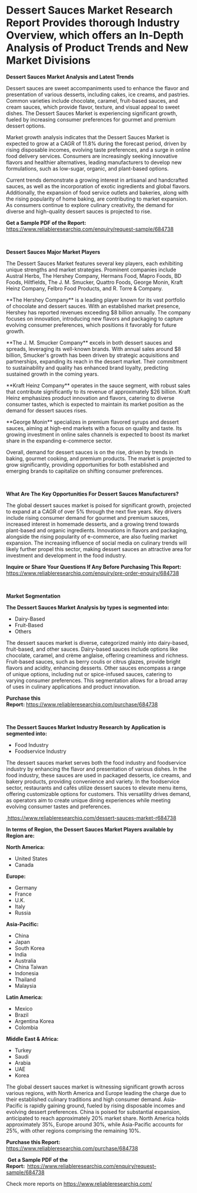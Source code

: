 <p><h1>Dessert Sauces Market Research Report Provides thorough Industry Overview, which offers an In-Depth Analysis of Product Trends and New Market Divisions</h1></p><p><strong>Dessert Sauces Market Analysis and Latest Trends</strong></p>
<p><p>Dessert sauces are sweet accompaniments used to enhance the flavor and presentation of various desserts, including cakes, ice creams, and pastries. Common varieties include chocolate, caramel, fruit-based sauces, and cream sauces, which provide flavor, texture, and visual appeal to sweet dishes. The Dessert Sauces Market is experiencing significant growth, fueled by increasing consumer preferences for gourmet and premium dessert options.</p><p>Market growth analysis indicates that the Dessert Sauces Market is expected to grow at a CAGR of 11.8% during the forecast period, driven by rising disposable incomes, evolving taste preferences, and a surge in online food delivery services. Consumers are increasingly seeking innovative flavors and healthier alternatives, leading manufacturers to develop new formulations, such as low-sugar, organic, and plant-based options.</p><p>Current trends demonstrate a growing interest in artisanal and handcrafted sauces, as well as the incorporation of exotic ingredients and global flavors. Additionally, the expansion of food service outlets and bakeries, along with the rising popularity of home baking, are contributing to market expansion. As consumers continue to explore culinary creativity, the demand for diverse and high-quality dessert sauces is projected to rise.</p></p>
<p><strong>Get a Sample PDF of the Report:&nbsp;</strong> <a href="https://www.reliableresearchiq.com/enquiry/request-sample/684738?utm_campaign=1720&utm_medium=2&utm_source=Github&utm_content=ia&utm_term=07042025&utm_id=dessert-sauces">https://www.reliableresearchiq.com/enquiry/request-sample/684738</a></p>
<p>&nbsp;</p>
<p><strong>Dessert Sauces Major Market Players</strong></p>
<p><p>The Dessert Sauces Market features several key players, each exhibiting unique strengths and market strategies. Prominent companies include Austral Herbs, The Hershey Company, Hermans Food, Mapro Foods, BD Foods, Hiltfields, The J. M. Smucker, Quattro Foods, George Monin, Kraft Heinz Company, Felbro Food Products, and R. Torre & Company.</p><p>**The Hershey Company** is a leading player known for its vast portfolio of chocolate and dessert sauces. With an established market presence, Hershey has reported revenues exceeding $8 billion annually. The company focuses on innovation, introducing new flavors and packaging to capture evolving consumer preferences, which positions it favorably for future growth.</p><p>**The J. M. Smucker Company** excels in both dessert sauces and spreads, leveraging its well-known brands. With annual sales around $8 billion, Smucker's growth has been driven by strategic acquisitions and partnerships, expanding its reach in the dessert market. Their commitment to sustainability and quality has enhanced brand loyalty, predicting sustained growth in the coming years.</p><p>**Kraft Heinz Company** operates in the sauce segment, with robust sales that contribute significantly to its revenue of approximately $26 billion. Kraft Heinz emphasizes product innovation and flavors, catering to diverse consumer tastes, which is expected to maintain its market position as the demand for dessert sauces rises.</p><p>**George Monin** specializes in premium flavored syrups and dessert sauces, aiming at high-end markets with a focus on quality and taste. Its growing investment in online sales channels is expected to boost its market share in the expanding e-commerce sector.</p><p>Overall, demand for dessert sauces is on the rise, driven by trends in baking, gourmet cooking, and premium products. The market is projected to grow significantly, providing opportunities for both established and emerging brands to capitalize on shifting consumer preferences.</p></p>
<p>&nbsp;</p>
<p><strong>What Are The Key Opportunities For Dessert Sauces Manufacturers?</strong></p>
<p><p>The global dessert sauces market is poised for significant growth, projected to expand at a CAGR of over 5% through the next five years. Key drivers include rising consumer demand for gourmet and premium sauces, increased interest in homemade desserts, and a growing trend towards plant-based and organic ingredients. Innovations in flavors and packaging, alongside the rising popularity of e-commerce, are also fueling market expansion. The increasing influence of social media on culinary trends will likely further propel this sector, making dessert sauces an attractive area for investment and development in the food industry.</p></p>
<p><strong>Inquire or Share Your Questions If Any Before Purchasing This Report:</strong> <a href="https://www.reliableresearchiq.com/enquiry/pre-order-enquiry/684738?utm_campaign=1720&utm_medium=2&utm_source=Github&utm_content=ia&utm_term=07042025&utm_id=dessert-sauces">https://www.reliableresearchiq.com/enquiry/pre-order-enquiry/684738</a></p>
<p>&nbsp;</p>
<p><strong>Market Segmentation</strong></p>
<p><strong>The Dessert Sauces Market Analysis by types is segmented into:</strong></p>
<p><ul><li>Dairy-Based</li><li>Fruit-Based</li><li>Others</li></ul></p>
<p><p>The dessert sauces market is diverse, categorized mainly into dairy-based, fruit-based, and other sauces. Dairy-based sauces include options like chocolate, caramel, and crème anglaise, offering creaminess and richness. Fruit-based sauces, such as berry coulis or citrus glazes, provide bright flavors and acidity, enhancing desserts. Other sauces encompass a range of unique options, including nut or spice-infused sauces, catering to varying consumer preferences. This segmentation allows for a broad array of uses in culinary applications and product innovation.</p></p>
<p><strong>Purchase this Report:&nbsp;</strong><a href="https://www.reliableresearchiq.com/purchase/684738?utm_campaign=1720&utm_medium=2&utm_source=Github&utm_content=ia&utm_term=07042025&utm_id=dessert-sauces">https://www.reliableresearchiq.com/purchase/684738</a></p>
<p>&nbsp;</p>
<p><strong>The Dessert Sauces Market Industry Research by Application is segmented into:</strong></p>
<p><ul><li>Food Industry</li><li>Foodservice Industry</li></ul></p>
<p><p>The dessert sauces market serves both the food industry and foodservice industry by enhancing the flavor and presentation of various dishes. In the food industry, these sauces are used in packaged desserts, ice creams, and bakery products, providing convenience and variety. In the foodservice sector, restaurants and cafés utilize dessert sauces to elevate menu items, offering customizable options for customers. This versatility drives demand, as operators aim to create unique dining experiences while meeting evolving consumer tastes and preferences.</p></p>
<p><a href="https://www.reliableresearchiq.com/dessert-sauces-market-r684738?utm_campaign=1720&utm_medium=2&utm_source=Github&utm_content=ia&utm_term=07042025&utm_id=dessert-sauces">&nbsp;https://www.reliableresearchiq.com/dessert-sauces-market-r684738</a></p>
<p><strong>In terms of Region, the Dessert Sauces Market Players available by Region are:</strong></p>
<p>
    <p> <strong> North America: </strong>
        <ul>
            <li>United States</li>
            <li>Canada</li>
        </ul>
        </p> 
    <p> <strong> Europe: </strong>
        <ul>
            <li>Germany</li>
            <li>France</li>
            <li>U.K.</li>
            <li>Italy</li>
            <li>Russia</li>
        </ul>
        </p> 
    <p> <strong> Asia-Pacific: </strong>
        <ul>
            <li>China</li>
            <li>Japan</li>
            <li>South Korea</li>
            <li>India</li>
            <li>Australia</li>
            <li>China Taiwan</li>
            <li>Indonesia</li>
            <li>Thailand</li>
            <li>Malaysia</li>
        </ul>
        </p> 
    <p> <strong> Latin America: </strong>
        <ul>
            <li>Mexico</li>
            <li>Brazil</li>
            <li>Argentina Korea</li>
            <li>Colombia</li>
        </ul>
        </p> 
    <p> <strong> Middle East & Africa: </strong>
        <ul>
            <li>Turkey</li>
            <li>Saudi</li>
            <li>Arabia</li>
            <li>UAE</li>
            <li>Korea</li>
        </ul>
    </p>
    </p>
<p><p>The global dessert sauces market is witnessing significant growth across various regions, with North America and Europe leading the charge due to their established culinary traditions and high consumer demand. Asia-Pacific is rapidly gaining ground, fueled by rising disposable incomes and evolving dessert preferences. China is poised for substantial expansion, anticipated to reach approximately 20% market share. North America holds approximately 35%, Europe around 30%, while Asia-Pacific accounts for 25%, with other regions comprising the remaining 10%.</p></p>
<p><strong>Purchase this Report: </strong><a href="https://www.reliableresearchiq.com/purchase/684738?utm_campaign=1720&utm_medium=2&utm_source=Github&utm_content=ia&utm_term=07042025&utm_id=dessert-sauces">https://www.reliableresearchiq.com/purchase/684738</a></p>
<p>&nbsp;<strong>Get a Sample PDF of the Report:&nbsp;&nbsp;</strong><a href="https://www.reliableresearchiq.com/enquiry/request-sample/684738?utm_campaign=1720&utm_medium=2&utm_source=Github&utm_content=ia&utm_term=07042025&utm_id=dessert-sauces">https://www.reliableresearchiq.com/enquiry/request-sample/684738</a></p>
<p><strong></strong></p>
<p>Check more reports on <a href="https://www.reliableresearchiq.com/?utm_campaign=1720&utm_medium=2&utm_source=Github&utm_content=ia&utm_term=07042025&utm_id=dessert-sauces">https://www.reliableresearchiq.com/</a></p>